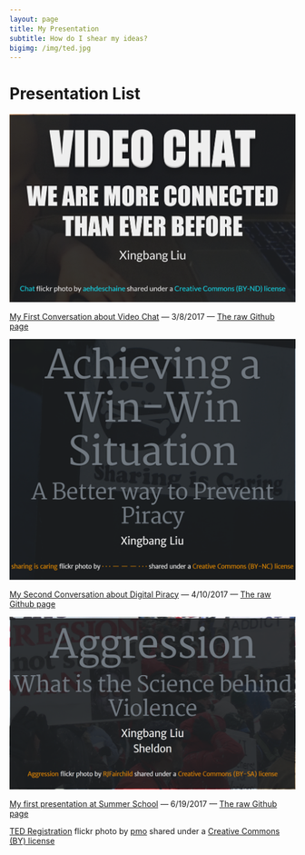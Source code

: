 ```yaml
---
layout: page
title: My Presentation
subtitle: How do I shear my ideas?
bigimg: /img/ted.jpg
---
```


# Presentation List


[![Presentation one](/img/p1.PNG "Presentation one slide")](http://cdn.rawgit.com/liux2/fs102Spring2017-presentation01-liux2/master/videoChat_2017.html "Presentation one slide")

[My First Conversation about Video Chat](http://cdn.rawgit.com/liux2/fs102Spring2017-presentation01-liux2/master/videoChat_2017.html) &mdash; 3/8/2017 &mdash; [The raw Github page](https://github.com/liux2/fs102Spring2017-presentation01-liux2)

[![Presentation two](/img/p2.PNG "Presentation two slide")](http://cdn.rawgit.com/liux2/fs102Spring2017-presentation02-liux2/master/Internet_Piracy_2017.html "Presentation two slide")

[My Second Conversation about Digital Piracy](http://cdn.rawgit.com/liux2/fs102Spring2017-presentation02-liux2/master/Internet_Piracy_2017.html) &mdash; 4/10/2017 &mdash; [The raw Github page](https://github.com/liux2/fs102Spring2017-presentation02-liux2)

[![Summer School Presentation one](/img/PsyP1.PNG "Summer School Presentation one slide")](http://cdn.rawgit.com/liux2/Psych_Presentation_Chap12/master/Aggression_2017_Summer.html "Summer School Presentation one slide")

[My first presentation at Summer School](http://cdn.rawgit.com/liux2/Psych_Presentation_Chap12/master/Aggression_2017_Summer.html) &mdash; 6/19/2017 &mdash; [The raw Github page](https://github.com/liux2/Psych_Presentation_Chap12)


<a title="TED Registration" href="https://flickr.com/photos/pmo/413424395">TED Registration</a> flickr photo by <a href="https://flickr.com/people/pmo">pmo</a> shared under a <a href="https://creativecommons.org/licenses/by/2.0/">Creative Commons (BY) license</a>
